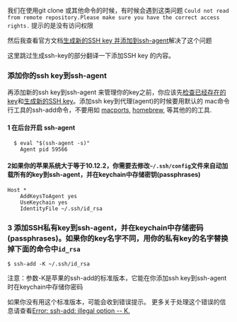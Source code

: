 我们在使用git clone 或其他命令的时候，有时候会遇到这类问题
 `Could not read from remote repository.Please make sure you have the correct access rights.`
 提示的是没有访问权限
 
 然后我查看官方文档[生成新的SSH key 并添加到ssh-agent](https://help.github.com/articles/generating-a-new-ssh-key-and-adding-it-to-the-ssh-agent/)解决了这个问题
 
 这里跳过生成ssh-key的部分翻译一下添加SSH key 的内容。
 
 ### 添加你的ssh key到ssh-agent
再添加新的ssh key到ssh-agent 来管理你的key之前，你应该先[检查已经存在的key](https://help.github.com/articles/checking-for-existing-ssh-keys)和[生成新的SSH key](https://help.github.com/articles/generating-a-new-ssh-key-and-adding-it-to-the-ssh-agent#generating-a-new-ssh-key)。添加ssh key到代理(agent)的时候要用默认的 mac命令行工具的ssh-add命令，不要用如 [macports](https://www.macports.org/), [homebrew](http://brew.sh/), 等其他的的工具.
#### 1 在后台开启 ssh-agent
 ```
   $ eval "$(ssh-agent -s)"
     Agent pid 59566
 ```
#### 2如果你的苹果系统大于等于10.12.2，你需要去修改`~/.ssh/config`文件来自动加载所有的key到ssh-agent，并在keychain中存储密钥(passphrases)
``` 
Host *
    AddKeysToAgent yes
    UseKeychain yes
    IdentityFile ~/.ssh/id_rsa
```

### 3 添加SSH私有key到ssh-agent，并在keychain中存储密码(passphrases)。如果你的key名字不同，用你的私有key的名字替换掉下面的命令中`id_rsa`

```
$ ssh-add -K ~/.ssh/id_rsa
```


注意：参数-K是苹果的ssh-add的标准版本，它能在你添加ssh key到ssh-agent时在keychain中存储你密码

如果你没有用这个标准版本，可能会收到错误提示。
更多关于处理这个错误的信息请查看[Error: ssh-add: illegal option -- K.](https://help.github.com/articles/error-ssh-add-illegal-option-k)
